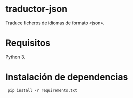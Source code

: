 # traductor-json
Traduce ficheros de idiomas de formato «json».

# Requisitos
 Python 3.
 
# Instalación de dependencias

```
 pip install -r requirements.txt
 ```